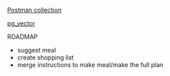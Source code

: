 [Postman collection](https://alec0xffffff.postman.co/workspace/Sous~31051643-2570-4176-bbd4-74c1136cdd66/collection/11148794-5575b62e-c7f2-4a3f-ae9f-618cbb59233f?action=share&creator=11148794)


[pg_vector](https://github.com/pgvector/pgvector)


ROADMAP
- suggest meal
- create shopping list
- merge instructions to make meal/make the full plan